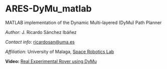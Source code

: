 # ARES-DyMu_matlab
MATLAB implementation of the Dynamic Multi-layered (DyMu) Path Planner

*Author:* J. Ricardo Sánchez Ibáñez

*Contact info:* ricardosan@uma.es

*Affiliation:* University of Malaga, [Space Robotics Lab](https://www.uma.es/robotics-and-mechatronics/info/107542/robotica-espacial/)


**Video:** [Real Experimental Rover using DyMu](https://youtu.be/X4mihNTEVGw)
